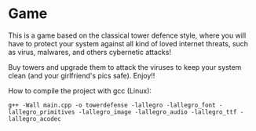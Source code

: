 # Game
This is a game based on the classical tower defence style, where you will have to protect your system against all kind of loved internet threats, such as virus, malwares, and others cybernetic attacks!

Buy towers and upgrade them to attack the viruses to keep your system clean (and your girlfriend's pics safe).
Enjoy!!

How to compile the project with gcc (Linux):
```
g++ -Wall main.cpp -o towerdefense -lallegro -lallegro_font -lallegro_primitives -lallegro_image -lallegro_audio -lallegro_ttf -lallegro_acodec
```
